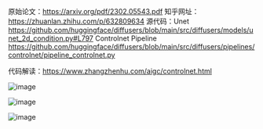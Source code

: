 原始论文：https://arxiv.org/pdf/2302.05543.pdf
知乎网址：https://zhuanlan.zhihu.com/p/632809634
源代码：Unet https://github.com/huggingface/diffusers/blob/main/src/diffusers/models/unet_2d_condition.py#L797
Controlnet Pipeline https://github.com/huggingface/diffusers/blob/main/src/diffusers/pipelines/controlnet/pipeline_controlnet.py

代码解读：https://www.zhangzhenhu.com/aigc/controlnet.html

![image](https://github.com/RLSNLP/Image-Generation-Examples/blob/main/Background/images/image2023-11-16_16-21-17.png)

![image](https://github.com/RLSNLP/Image-Generation-Examples/blob/main/Background/images/image2023-11-16_16-21-23.png)

![image](https://github.com/RLSNLP/Image-Generation-Examples/blob/main/Background/images/image2023-11-16_16-21-28.png)
